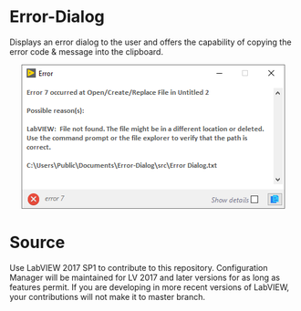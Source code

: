# Error-Dialog

Displays an error dialog to the user and offers the capability of copying the error code & message into the clipboard.

<p align="center">
  <img src="https://github.com/NeosoftTechnologiesInc/Error-Dialog/blob/f7e7eb038bab07b8783044246fa297690dc24998/img/Error%20Dialog%20with%20Copy%20to%20Clipboard.png" alt="Sublime's custom image"/>
</p>

# Source
Use LabVIEW 2017 SP1 to contribute to this repository. Configuration Manager will be maintained for LV 2017 and later versions for as long as features permit. If you are developing in more recent versions of LabVIEW, your contributions will not make it to master branch.
